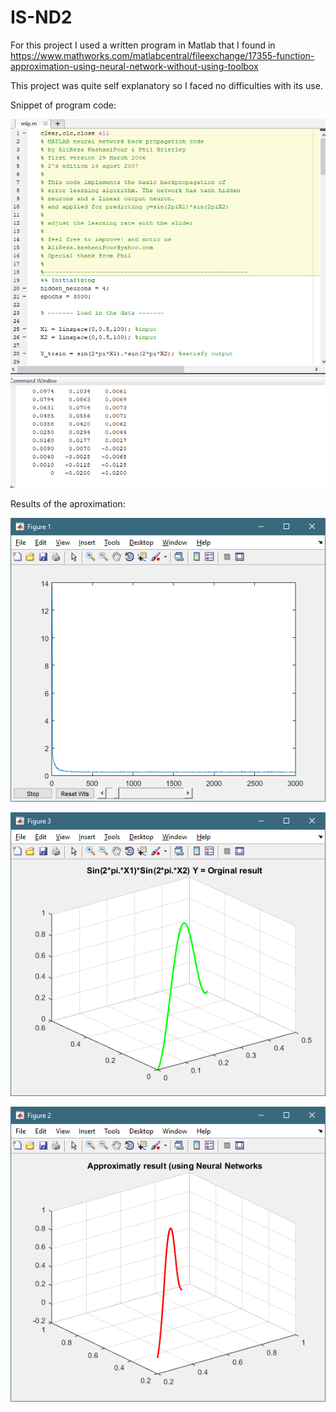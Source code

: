 # IS-ND2

For this project I used a written program in Matlab that I found in https://www.mathworks.com/matlabcentral/fileexchange/17355-function-approximation-using-neural-network-without-using-toolbox

This project was quite self explanatory so I faced no difficulties with its use.

Snippet of program code:

![](ExamplePictures/1.png)

Results of the aproximation:

![](ExamplePictures/3.png)

![](ExamplePictures/4.png)

![](ExamplePictures/2.png)
